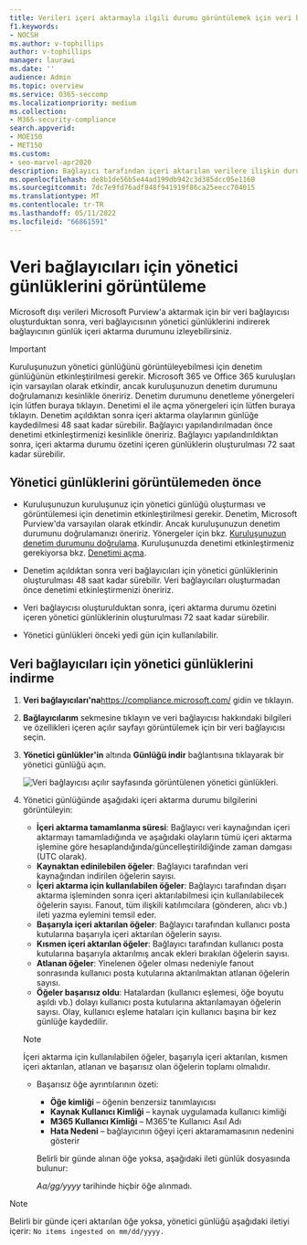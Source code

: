 ```yaml
---
title: Verileri içeri aktarmayla ilgili durumu görüntülemek için veri bağlayıcıları için yönetici günlüğünü kullanma
f1.keywords:
- NOCSH
ms.author: v-tophillips
author: v-tophillips
manager: laurawi
ms.date: ''
audience: Admin
ms.topic: overview
ms.service: O365-seccomp
ms.localizationpriority: medium
ms.collection:
- M365-security-compliance
search.appverid:
- MOE150
- MET150
ms.custom:
- seo-marvel-apr2020
description: Bağlayıcı tarafından içeri aktarılan verilere ilişkin durum bilgilerini almak için veri bağlayıcılarının yönetici günlüklerine erişmeyi ve bu günlükleri görüntülemeyi öğrenin.
ms.openlocfilehash: de8b1de56b5e44ad199db942c3d385dcc05e1160
ms.sourcegitcommit: 7dc7e9fd76adf848f941919f86ca25eecc704015
ms.translationtype: MT
ms.contentlocale: tr-TR
ms.lasthandoff: 05/11/2022
ms.locfileid: "66861591"
---
```

# <a name="view-admin-logs-for-data-connectors"></a>Veri bağlayıcıları için yönetici günlüklerini görüntüleme

Microsoft dışı verileri Microsoft Purview'a aktarmak için bir veri bağlayıcısı oluşturduktan sonra, veri bağlayıcısının yönetici günlüklerini indirerek bağlayıcının günlük içeri aktarma durumunu izleyebilirsiniz.

> [!IMPORTANT]
> Kuruluşunuzun yönetici günlüğünü görüntüleyebilmesi için denetim günlüğünün etkinleştirilmesi gerekir. Microsoft 365 ve Office 365 kuruluşları için varsayılan olarak etkindir, ancak kuruluşunuzun denetim durumunu doğrulamanızı kesinlikle öneririz. Denetim durumunu denetleme yönergeleri için lütfen buraya tıklayın. Denetimi el ile açma yönergeleri için lütfen buraya tıklayın. Denetim açıldıktan sonra içeri aktarma olaylarının günlüğe kaydedilmesi 48 saat kadar sürebilir. Bağlayıcı yapılandırılmadan önce denetimi etkinleştirmenizi kesinlikle öneririz. Bağlayıcı yapılandırıldıktan sonra, içeri aktarma durumu özetini içeren günlüklerin oluşturulması 72 saat kadar sürebilir.

## <a name="before-you-view-admin-logs"></a>Yönetici günlüklerini görüntülemeden önce

- Kuruluşunuzun kuruluşunuz için yönetici günlüğü oluşturması ve görüntülemesi için denetimin etkinleştirilmesi gerekir. Denetim, Microsoft Purview'da varsayılan olarak etkindir. Ancak kuruluşunuzun denetim durumunu doğrulamanızı öneririz. Yönergeler için bkz. [Kuruluşunuzun denetim durumunu doğrulama](turn-audit-log-search-on-or-off.md#verify-the-auditing-status-for-your-organization). Kuruluşunuzda denetimi etkinleştirmeniz gerekiyorsa bkz. [Denetimi açma](turn-audit-log-search-on-or-off.md#turn-on-auditing).

- Denetim açıldıktan sonra veri bağlayıcıları için yönetici günlüklerinin oluşturulması 48 saat kadar sürebilir. Veri bağlayıcıları oluşturmadan önce denetimi etkinleştirmenizi öneririz.

- Veri bağlayıcısı oluşturulduktan sonra, içeri aktarma durumu özetini içeren yönetici günlüklerinin oluşturulması 72 saat kadar sürebilir.

- Yönetici günlükleri önceki yedi gün için kullanılabilir.

## <a name="download-admin-logs-for-data-connectors"></a>Veri bağlayıcıları için yönetici günlüklerini indirme

1. **Veri bağlayıcıları'na**<https://compliance.microsoft.com/> gidin ve tıklayın.

2. **Bağlayıcılarım** sekmesine tıklayın ve veri bağlayıcısı hakkındaki bilgileri ve özellikleri içeren açılır sayfayı görüntülemek için bir veri bağlayıcısı seçin.

3. **Yönetici günlükler'in** altında **Günlüğü indir** bağlantısına tıklayarak bir yönetici günlüğü açın.

   ![Veri bağlayıcısı açılır sayfasında görüntülenen yönetici günlükleri.](..\media\Data-connector-admin-logs1.png)

4. Yönetici günlüğünde aşağıdaki içeri aktarma durumu bilgilerini görüntüleyin:

    - **İçeri aktarma tamamlanma süresi**: Bağlayıcı veri kaynağından içeri aktarmayı tamamladığında ve aşağıdaki olayların tümü içeri aktarma işlemine göre hesaplandığında/güncelleştirildiğinde zaman damgası (UTC olarak).
    - **Kaynaktan edinilebilen öğeler**: Bağlayıcı tarafından veri kaynağından indirilen öğelerin sayısı.
    - **İçeri aktarma için kullanılabilen öğeler**: Bağlayıcı tarafından dışarı aktarma işleminden sonra içeri aktarılabilmesi için kullanılabilecek öğelerin sayısı. Fanout, tüm ilişkili katılımcılara (gönderen, alıcı vb.) ileti yazma eylemini temsil eder.
    - **Başarıyla içeri aktarılan öğeler**: Bağlayıcı tarafından kullanıcı posta kutularına başarıyla içeri aktarılan öğelerin sayısı.
    - **Kısmen içeri aktarılan öğeler**: Bağlayıcı tarafından kullanıcı posta kutularına başarıyla aktarılmış ancak ekleri bırakılan öğelerin sayısı.
    - **Atlanan öğeler**: Yinelenen öğeler olması nedeniyle fanout sonrasında kullanıcı posta kutularına aktarılmaktan atlanan öğelerin sayısı.
    - **Öğeler başarısız oldu**: Hatalardan (kullanıcı eşlemesi, öğe boyutu aşıldı vb.) dolayı kullanıcı posta kutularına aktarılamayan öğelerin sayısı. Olay, kullanıcı eşleme hataları için kullanıcı başına bir kez günlüğe kaydedilir.

    > [!NOTE]
    > İçeri aktarma için kullanılabilen öğeler, başarıyla içeri aktarılan, kısmen içeri aktarılan, atlanan ve başarısız olan öğelerin toplamı olmalıdır.

    - Başarısız öğe ayrıntılarının özeti:
      - **Öğe kimliği** – öğenin benzersiz tanımlayıcısı
      - **Kaynak Kullanıcı Kimliği** – kaynak uygulamada kullanıcı kimliği
      - **M365 Kullanıcı Kimliği** – M365'te Kullanıcı Asıl Adı
      - **Hata Nedeni** – bağlayıcının öğeyi içeri aktaramamasının nedenini gösterir

      Belirli bir günde alınan öğe yoksa, aşağıdaki ileti günlük dosyasında bulunur:

      *Aa/gg/yyyy* tarihinde hiçbir öğe alınmadı.

> [!NOTE]
> Belirli bir günde içeri aktarılan öğe yoksa, yönetici günlüğü aşağıdaki iletiyi içerir: `No items ingested on mm/dd/yyyy.`

